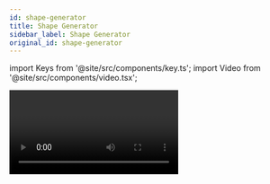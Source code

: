 ```yaml
---
id: shape-generator
title: Shape Generator
sidebar_label: Shape Generator
original_id: shape-generator
---
```


import Keys from '@site/src/components/key.ts';
import Video from '@site/src/components/video.tsx';

<Video videoId="oTo6FxHD02o" title="Using Shape Generator" />

A shape is simply an automatic sequence of values which modify a
particular attribute of a fixture. A circle shape, for example, applied
to the pan and tilt attributes, would cause the fixture to move its beam
in a circular pattern around its current position. You can set the size
of the circle and the speed of the circle movement.

Shapes are most useful when used with a group of fixtures. You can then choose to
either apply the shape identically to all the fixtures, or offset them
so that the shape runs along the fixtures creating *"wave"* or *"ballyhoo"*
type effects (called the <strong>Spread</strong> or <strong>Phase</strong> of the shape). This allows
you to very quickly create impressive light shows.

In addition to position shapes, there are a large number of other shapes
available in Titan. The shapes are defined for a particular attribute
such as colour, dimmer, focus and so on.

Titan also has a <strong>Mask FX</strong> function which lets you mask out certain
shapes, preventing them from appearing on the lights. For example, if
some fixtures are running a Circle shape, and then a playback is fired
which has a Position Mask Shape programmed for some of the fixtures, those fixtures
will stop running the circle shape. This can be very useful to modify
playbacks at show time. See
the [Mask FX](shape-generator.md#masking-shapes-using-mask-fx) section below for details.



![Capture Visualiser with a shape running across fixtures](/docs/images/Capture-Visualiser-with-a-shape-running-across-fixtures.png)

## Creating a Shape

When you create a shape, it will be applied to all selected fixtures.

1. [Select the fixtures](../controlling-fixtures/using-the-select-buttons-and-wheels.md#selecting-fixtures-and-dimmers-for-control) the shape is to be applied to

2. At the main menu press <Keys.SoftKey>Shapes and Effects</Keys.SoftKey> then <Keys.SoftKey>Shape
Generator</Keys.SoftKey>

3. Press <Keys.SoftKey>Create</Keys.SoftKey> to start a new shape
![Shape Generator selecting a category of new shape](/docs/images/Shape-Generator-selecting-a-category-of-new-shape.png)

4. Press a <Keys.SoftKey>softkey</Keys.SoftKey> to select the attribute type to use in the shape or
press <Keys.SoftKey>All</Keys.SoftKey> for a full list

5. Press a <Keys.SoftKey>softkey</Keys.SoftKey> to select a shape, or touch the desired shape in the
&nbsp;<strong>Shapes window</strong>. You can type a search word on the keyboard to search for
a particular shape.

6. The shape will be applied to all selected fixtures

---

-   If you open the Shapes window, it will remain open for instant
    selection of shapes (you don't need to select <Keys.SoftKey>Shape Generator</Keys.SoftKey>).
    The window will only show shapes which are possible on the selected
    fixtures. Pressing attribute buttons will filter the Shapes window
    to show only shapes for that attribute. Press the <Keys.HardKey>Dimmer</Keys.HardKey>
    attribute button to show all shapes.


    


![Shapes Workspace Window](/docs/images/Shapes-Workspace-Window.png)

-   Shapes are based on the current settings of the fixture, *so a
    position circle would move around the current pan-tilt position of
    the fixture.*

-   You can change the base value of a shape (e.g. the centre of a
    circle) by changing the attributes using the wheels in the usual
    way. You can reduce the Size to zero (see
    [next section](#changing-size-and-speed-of-a-shape)) to help you
    see what the base value actually is.

-   You can run more than one shape at a time by repeating the above
    procedure. You can run several shapes on one fixture and the output
    will combine in interesting ways.

-   Press <Keys.SoftKey>Shapes and Effects</Keys.SoftKey>, <Keys.SoftKey>Shape Generator</Keys.SoftKey> then <Keys.SoftKey>Edit</Keys.SoftKey> to
    show what shapes are running.

-   If you apply the same shape to two different groups of fixtures, the
    shape will appear twice on the shape list. You can edit the two
    shapes separately to give different directions, speeds etc (see
    [later](#changing-size-and-speed-of-a-shape))

-   If the selected fixture has sub-fixtures (cells) then you will be
    given the option to run the shape on the main fixture, keeping all
    cells identical, or spread across the sub-fixtures/cells. The options
    are:
    -   <Keys.SoftKey>Run on Super Fixtures</Keys.SoftKey> - cells are ignored, fixture operates as one
    block
    -   <Keys.SoftKey>Run on Sub Fixtures (Linear)</Keys.SoftKey> - the cells are used in numerical order
    -   &nbsp;<Keys.SoftKey>Run on Sub Fixtures (Group)</Keys.SoftKey> - the layout of the cells is used as
    programmed in the [Layout Editor](../controlling-fixtures/fixture-groups.md#fixture-order-and-fixture-layout-in-groups) for the group

-   Each shape is designed to work on a particular attribute. Obviously
    if the fixtures don't have the attribute, you will not see any
    effect if you use the shape.

-   Each shape has a default size and speed setting *(defined in the
    shape file)*.

> When using a Rainbow colour shape, to get the full range of colours you need to set the CMY or RGB attributes to <strong>50%</strong>.

## Changing Size and Speed of a Shape

It is easy to change the size and speed of a shape after it has first
been created. If the display above the wheels is showing Spread and
Offset rather than Size/Speed, press <Keys.SoftKey>Adjust Speed, Size and Spread</Keys.SoftKey>.

![Shape Wheel Attribute Controls for Speed, Size & Spread](/docs/images/Shape-Wheel-Attribute-Controls-for-Speed-Size-Spread.png)

-   Control the speed of the shape using the left hand wheel

-   Control the size of the shape using the middle wheel *(right hand
wheel on Pearl Expert)*

-   The size and speed is shown above the wheels on the display

---

Other things to know about size and speed of shapes:

-   If you have more than one shape running, the controls operate on the
    most recent one. You can edit the parameters of any shape that's
    running using the Edit Shape function, see
    [Editing a Shape in a Cue Using Include](editing-shapes-and-effects.md#editing-a-shape-in-a-cue-using-include).

-   The minimum size is zero. This will *"hide"* the shape, and the
    fixture will resume its previous settings. The shape is, however,
    still active.

-   Once a shape is saved in a playback, you can use the playback fader
    or a separate
    [Speed or Size master](../running-the-show/playback-controls.md#speed-and-size-masters)
    to control the speed and size.

## Changing the Spread of a Shape Across Multiple Fixtures

Shapes get more interesting (and look more impressive) when you apply
them to multiple fixtures. You can control how a shape is spread across
several fixtures. You can also control Phase, which is a different way
of selecting the same thing.

The sequence of the shape across the fixtures is controlled by the order
in which you selected the fixtures when you created the shape. You can
edit the order by selecting <Keys.SoftKey>Fixture Order</Keys.SoftKey> in the Shape Edit menu.

1. If the right hand wheel isn't showing Spread, press <Keys.SoftKey>Adjust Speed,
Size and Spread</Keys.SoftKey>

2. Control the <strong>Spread</strong> of the shape using the right hand wheel, or to
set in terms of Phase, press <Keys.SoftKey>Adjust Spread, Phase and Offset</Keys.SoftKey> and
use the middle wheel *(right hand wheel on Pearl Expert)*.

Spread = <strong>12</strong> *(Phase = 30 degrees)*:

![Capture Visualiser with a shape running across fixtures with spread of 12](/docs/images/Capture-Visualiser-with-a-shape-running-across-fixtures-with-spread-of-12.png)

---

Spread = <strong>6</strong> *(Phase = 60 degrees)*:

![Capture Visualiser with a shape running across fixtures with spread of 6](/docs/images/Capture-Visualiser-with-a-shape-running-across-fixtures-with-spread-of-6.png)

---

Spread = <strong>2</strong> *(Phase = 180 degrees)*:

![Capture Visualiser with a shape running across fixtures with spread of 2](/docs/images/Capture-Visualiser-with-a-shape-running-across-fixtures-with-spread-of-2.png)

In <strong>Phase</strong> mode, the display above the wheel shows the phase in degrees.
For example, 180 degrees repeats every 2 fixtures, 90 degrees repeats
every 4 fixtures, 60 degrees repeats every 6 fixtures, and so on.

The <strong>Offset</strong> function allows you to set the starting phase of the shape,
when more than one shape is running. *For example, if you were running a
Cyan shape and a Magenta shape to create a mix of colours, you would
probably want to start them with Cyan at full and Magenta at zero to
give the full range of colours. In this case you would set one of the
shapes to have a Phase Offset of 180 degrees.* Without the phase offset,
both shapes would reach full at the same time.

>   After adjusting offset or phase, it is useful to <strong>Restart</strong> the shape so
    you can see how it will look when fired from a cue. Press <Keys.SoftKey>Restart Shapes</Keys.SoftKey>
    on the shape Edit menu.

## Shape Direction

The <Keys.SoftKey>Direction</Keys.SoftKey> softkey opens a menu allowing you to set a direction
for the shape. If you have defined a
[2D layout for the group](../controlling-fixtures/fixture-groups.md#fixture-order-and-fixture-layout-in-groups)
this allows you to have shapes that visibly
move in particular directions.

You can keep the shape direction menu open using the <Keys.HardKey>Menu Latch</Keys.HardKey>
button, to allow you to try different options and see the effects.

## Beat and Cycles

The <Keys.SoftKey>Adjust Beat and Cycles</Keys.SoftKey> option lets you set on the wheels how the
programmed speed will trigger the shape, and how many times the shape
will run.

### Beats

The Beats option defaults to <Keys.SoftKey>Beats=1</Keys.SoftKey> which makes the shape run at
normal speed. Higher numbers will divide the count, for example
<Keys.SoftKey>Beats=4</Keys.SoftKey> will make the shape run at quarter of the speed. This is
really useful to synchronise different types of shapes which are running
together.

Clicking the middle of the wheel roller image on screen or pressing <Keys.HardKey>@A</Keys.HardKey>
for <strong>Wheel A</strong> allows you to type in a number for the Beats parameter, and
also shows two further options for Beats: <Keys.SoftKey>Match to Spread</Keys.SoftKey> sets the
beat count to be the same as the current Spread setting for the shape.
This is useful when using dimmer shapes with movement shapes as it will
make each fixture turn on for a full cycle of the movement shape. The
<Keys.SoftKey>Custom</Keys.SoftKey> option resets the <Keys.SoftKey>Value</Keys.SoftKey> option to the last entered value.

### Cycles

The cycles option sets how many times the shape will run. By default
this is set to infinity (∞) which means the shape will continue to run
until you stop it. If you set a fixed number, the shape will stop by
itself after that number of cycles.

You can type in a number instead of using the wheels by clicking the
middle of the wheel roller image on screen or pressing <Keys.HardKey>@B</Keys.HardKey> for <strong>Wheel B</strong>. If
you are typing in a number you can enter part cycles, for example 1.5.

## Using Shapes in Cues

When you save a shape into a cue, you can set the playback fader to
control the size and/or speed of the shape in
playback [Options](../cues/playback-options.md) to give you more options at
show time; you can also control the size and speed from separate
[Size Master and Speed Master faders](../running-the-show/playback-controls.md#speed-and-size-masters).

You can use shapes in a cue list, see
[Shape Tracking in Cue Lists](../cue-lists/creating-a-cue-list.md#shape-tracking-in-cue-lists)
on how the shapes will behave as you go from cue to cue.

You can adjust a running shape at playback time, see 
[Editing a Live Running Shape](editing-shapes-and-effects.md#editing-a-live-running-shape).


## Masking shapes using Mask FX

It is often useful to be able to partially or completely stop a running shape, for example
to freeze the look at the end of a song or to modify the look for different moments.

The <Keys.SoftKey>Mask FX</Keys.SoftKey> softkey on the Shapes and Effects menu allows you to record a mask which will
stop shapes (both normal shapes and key frame shapes). The mask can be set to stop all shapes on all fixtures, or only shapes controlling certain attributes. You 
can also select certain fixtures for the mask and leave other fixtures unaffected.

To create a mask:

1.	Press <Keys.SoftKey>Mask FX</Keys.SoftKey> on the Shapes and Effects menu.

2.	The Attribute Bank buttons (Position, Colour etc) will flash. Choose which attributes you want to mask
	by toggling the buttons on and off.
	
3.	If no fixtures are selected the mask will apply to all fixtures. If you only want it to apply to certain fixtures, select them now.

4.	Press <Keys.SoftKey>Create Mask Shape</Keys.SoftKey>. (The <Keys.SoftKey>Create Mask FX</Keys.SoftKey> button will mask both shapes and pixel map effects.)

5.	You should see the mask taking effect on the output - if you store it in a playback, the playback
	will stop the shapes it's set to mask while it is active.
	
- The <Keys.SoftKey>Clear mask from programmer</Keys.SoftKey> button will remove any mask shapes or mask effects from the programmer for all fixtures.

- This function replaces the <strong>Block Shapes</strong> function of previous versions. Shows containing Block Shapes from previous versions
  will load and work as expected, but the block shapes will be renamed "Mask".

- The personality library may need updating for this to work. 

## Storing Shapes in Palettes

You can create palettes containing shapes. This is really useful to
quickly call back shapes pre-configured with different spread and speed
settings. See
[Creating an Effects Palette (Shape or Pixel Mapper)](../palettes/creating-palettes.md#creating-an-effects-palette-shape-or-pixel-mapper).
